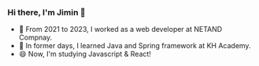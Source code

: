### Hi there, I'm Jimin 👋

- 👯 From 2021 to 2023, I worked as a web developer at NETAND Compnay.
- 🌱 In former days, I learned Java and Spring framework at KH Academy.
- 😄 Now, I'm studying Javascript & React!

<!--
**wnwlals13/wnwlals13** is a ✨ _special_ ✨ repository because its `README.md` (this file) appears on your GitHub profile.

Here are some ideas to get you started:

- 🔭 I’m currently working on ...
- 🌱 I’m currently learning ...
- 👯 I’m looking to collaborate on ...
- 🤔 I’m looking for help with ...
- 💬 Ask me about ...
- 📫 How to reach me: ...
- 😄 Pronouns: ...
- ⚡ Fun fact: ...
-->
